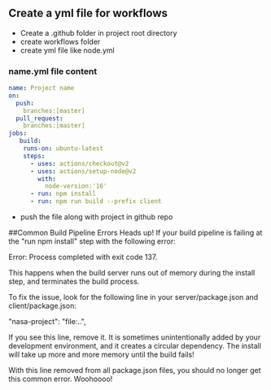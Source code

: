 ## Create a yml file for workflows


- Create a .github folder in project root directory
- create workflows folder 
- create yml file like node.yml

### name.yml file content

```yml
name: Project name
on:
  push:
    branches:[master]
  pull_request:
    branches:[master]
jobs:
   build:
    runs-on: ubuntu-latest
    steps: 
      - uses: actions/checkout@v2
      - uses: actions/setup-node@v2
        with:
          node-version:'16'
      - run: npm install
      - run: npm run build --prefix client
```

- push the file along with project in github repo



##Common Build Pipeline Errors
Heads up! If your build pipeline is failing at the "run npm install" step with the following error:

Error: Process completed with exit code 137.

This happens when the build server runs out of memory during the install step, and terminates the build process.

To fix the issue, look for the following line in your server/package.json and client/package.json:

"nasa-project": "file:..",

If you see this line, remove it. It is sometimes unintentionally added by your development environment, and it creates a circular dependency. The install will take up more and more memory until the build fails!

With this line removed from all package.json files, you should no longer get this common error. Woohoooo!
